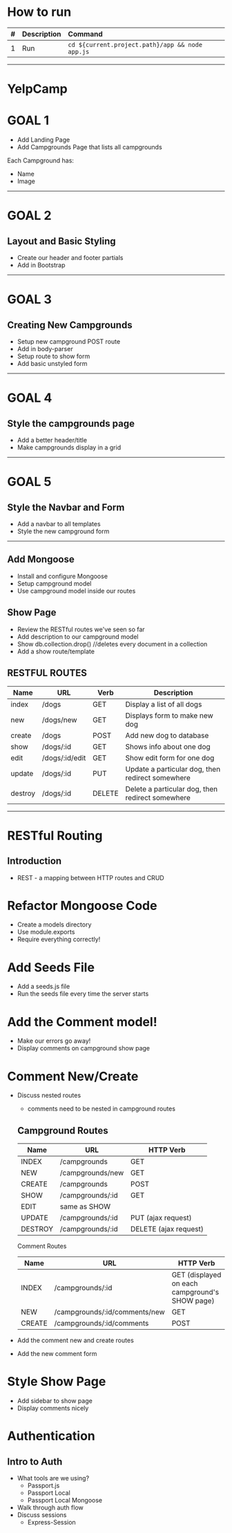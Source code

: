 # How to run

| #       | Description           | Command  |
| :------------- |:-------------| :-----|
| 1      | Run | `cd ${current.project.path}/app && node app.js` |

---
# YelpCamp
# GOAL 1
* Add Landing Page
* Add Campgrounds Page that lists all campgrounds

Each Campground has:
* Name
* Image
---
# GOAL 2
## Layout and Basic Styling
* Create our header and footer partials
* Add in Bootstrap
---
# GOAL 3
## Creating New Campgrounds
* Setup new campground POST route
* Add in body-parser
* Setup route to show form
* Add basic unstyled form
---
# GOAL 4
## Style the campgrounds page
* Add a better header/title
* Make campgrounds display in a grid
---
# GOAL 5
## Style the Navbar and Form
* Add a navbar to all templates
* Style the new campground form
---
## Add Mongoose
* Install and configure Mongoose
* Setup campground model
* Use campground model inside our routes

## Show Page
* Review the RESTful routes we've seen so far
* Add description to our campground model
* Show db.collection.drop()                 //deletes every document in a collection
* Add a show route/template

## RESTFUL ROUTES

| Name    | URL            |  Verb   |  Description                                      |
| ---     | ---            | ---     | ---                                               |
| index   | /dogs          |  GET    |  Display a list of all dogs                       |
| new     | /dogs/new      |  GET    |  Displays form to make new dog                    |
| create  | /dogs          |  POST   |  Add new dog to database                          |
| show    | /dogs/:id      |  GET    |  Shows info about one dog                         |
| edit    | /dogs/:id/edit |  GET    |  Show edit form for one dog                       |
| update  | /dogs/:id      |  PUT    |  Update a particular dog, then redirect somewhere |
| destroy | /dogs/:id      |  DELETE |  Delete a particular dog, then redirect somewhere |

---
# RESTful Routing
## Introduction
* REST - a mapping between HTTP routes and CRUD

# Refactor Mongoose Code
* Create a models directory
* Use module.exports
* Require everything correctly!

# Add Seeds File
* Add a seeds.js file
* Run the seeds file every time the server starts

# Add the Comment model!
* Make our errors go away!
* Display comments on campground show page

# Comment New/Create
* Discuss nested routes
    - comments need to be nested in campground routes
    
    ## Campground Routes
    
    | Name    | URL              | HTTP Verb             |
    | ---     | ---              | ---                   |
    | INDEX   | /campgrounds     | GET                   |
    | NEW     | /campgrounds/new | GET                   |
    | CREATE  | /campgrounds     | POST                  |
    | SHOW    | /campgrounds/:id | GET                   |
    | EDIT    | same as SHOW     |                       |
    | UPDATE  | /campgrounds/:id | PUT (ajax request)    |
    | DESTROY | /campgrounds/:id | DELETE (ajax request) |
    
    Comment Routes
    
    | Name   | URL                           | HTTP Verb                                      |
    | ---    | ---                           | ---                                            |
    | INDEX  | /campgrounds/:id              | GET (displayed on each campground's SHOW page) |
    | NEW    | /campgrounds/:id/comments/new | GET                                            |
    | CREATE | /campgrounds/:id/comments     | POST                                           |
    
* Add the comment new and create routes
* Add the new comment form

# Style Show Page
* Add sidebar to show page
* Display comments nicely

# Authentication

## Intro to Auth
* What tools are we using?
    * Passport.js
    * Passport Local
    * Passport Local Mongoose
* Walk through auth flow
* Discuss sessions
    * Express-Session


